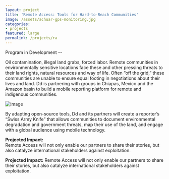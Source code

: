 ```yaml
---
layout: project
title: 'Remote Access: Tools for Hard-to-Reach Communities'
image: /assets/achuar-gps-monitoring.jpg
categories:
- projects
featured: large
permalink: /projects/ra
---
```

Program in Development --

Oil contamination, illegal land grabs, forced labor. Remote communities in environmentally sensitive locations face these and other pressing threats to their land rights, natural resources and way of life. Often “off the grid,” these communities are unable to ensure equal footing in negotiations about their lives and land. Dd is partnering with groups in Chiapas, Mexico and the Amazon basin to build a mobile reporting platform for remote and indigenous communities.


![image](http://farm9.staticflickr.com/8034/8020640177_c8bf5a55ef_o.jpg)

By adapting open-source tools, Dd and its partners will create a reporter’s “Swiss Army Knife” that allows communities to document environmental degradation and government threats, map their use of the land, and engage with a global audience using mobile technology.

**Projected Impact:**  
Remote Access will not only enable our partners to share their stories, but also catalyze international stakeholders against exploitation. 


**Projected Impact:**
Remote Access will not only enable our partners to share their stories, but also catalyze international stakeholders against exploitation.
